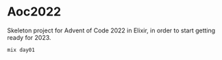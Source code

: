 # Aoc2022

Skeleton project for Advent of Code 2022 in Elixir, in order to start getting ready for 2023.

```
mix day01 
```